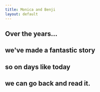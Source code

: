 ```yaml
---
title: Monica and Benji
layout: default
---
```


<section class="title">
  <h1>Over the years...</h1> 
</section>
<section class="title">
  <h1>we've made a fantastic story</h1>
</section>
<section class="title">
  <h1>so on days like today</h1>
</section>
<section class="title">
  <h1>we can go back and read it.</h1>
  <a href="{% link us.md %}"><img src="{{ base.url }}/assets/images/rotate-arrow.svg" alt="" class="arra"></a>
</section>

